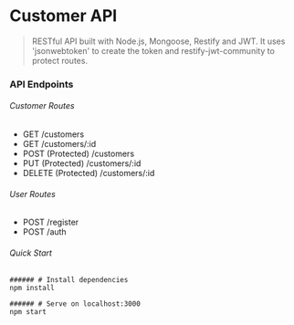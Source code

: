 # Customer API

> RESTful API built with Node.js, Mongoose, Restify and JWT. It uses 'jsonwebtoken' to create the token and restify-jwt-community to protect routes.

### API Endpoints

###### Customer Routes

- GET /customers
- GET /customers/:id
- POST (Protected) /customers
- PUT (Protected) /customers/:id
- DELETE (Protected) /customers/:id

###### User Routes

- POST /register
- POST /auth

###### Quick Start

```
###### # Install dependencies
npm install

###### # Serve on localhost:3000
npm start
```
